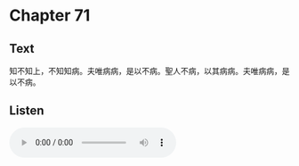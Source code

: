 # Chapter 71

## Text

知不知上，不知知病。夫唯病病，是以不病。聖人不病，以其病病。夫唯病病，是以不病。

## Listen

<audio controls>
  <source src="./generated_audio/daodejing_71.wav" type="audio/wav">
  Your browser does not support the audio element.
</audio>
